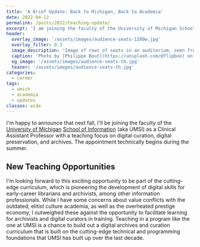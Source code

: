 ```yaml
---
title: 'A Brief Update: Back to Michigan, Back to Academia'
date: 2022-04-12
permalink: /posts/2022/teaching-update/
excerpt: 'I am joining the faculty of the University of Michigan School of Information in fall 2022 to teach archives and digital curation.'
header:
  overlay_image: '/assets/images/audience-seats-1280w.jpg'
  overlay_filter: 0.3
  image_description: 'Image of rows of seats in an auditorium, seen from above. One person, studying a musical score and wearing a black long-sleeved shirt, is visible sitting in one of the seats.'
  caption: 'Photo by [Philippe Bout](https://unsplash.com/@flipboo) on [Unsplash](https://unsplash.com/photos/93W0xn4961g)'
  og_image: '/assets/images/audience-seats-th.jpg'
  teaser: '/assets/images/audience-seats-th.jpg' 
categories:
  - career
tags:
  - umich
  - academia
  - updates
classes: wide
---
```


I'm happy to announce that next fall,
I'll be joining the faculty of the [University of Michigan](https://www.umich.edu/) [School of Information](https://si.umich.edu/) (aka UMSI)
as a Clinical Assistant Professor with a teaching focus on digital curation,
digital preservation, and archives. The appointment technically begins during the summer. 

## New Teaching Opportunities

I'm looking forward to this exciting opportunity to be part of
the cutting-edge curriculum, which is pioneering the development of 
digital skills for early-career librarians and archivists, among other
information professionals. 
While I have some concerns about value conflicts with the outdated, elitist culture academia, as well as the overheated prestige economy, 
I outweighed these against
the opportunity to facilitate learning for archivists and digital curators
in training.
Teaching in a program like the one at UMSI is a chance to build out a digital archives and curation curriculum
that is built on the cutting-edge technical and programming foundations
that UMSI has built up over the last decade.
